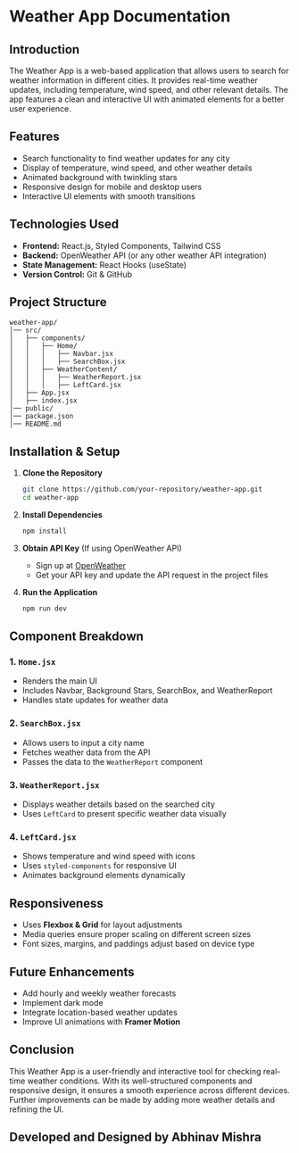 # Weather App Documentation

## Introduction
The Weather App is a web-based application that allows users to search for weather information in different cities. It provides real-time weather updates, including temperature, wind speed, and other relevant details. The app features a clean and interactive UI with animated elements for a better user experience.

## Features
- Search functionality to find weather updates for any city
- Display of temperature, wind speed, and other weather details
- Animated background with twinkling stars
- Responsive design for mobile and desktop users
- Interactive UI elements with smooth transitions

## Technologies Used
- **Frontend:** React.js, Styled Components, Tailwind CSS
- **Backend:** OpenWeather API (or any other weather API integration)
- **State Management:** React Hooks (useState)
- **Version Control:** Git & GitHub

## Project Structure
```
weather-app/
│── src/
│   ├── components/
│   │   ├── Home/
│   │   │   ├── Navbar.jsx
│   │   │   ├── SearchBox.jsx
│   │   ├── WeatherContent/
│   │   │   ├── WeatherReport.jsx
│   │   │   ├── LeftCard.jsx
│   ├── App.jsx
│   ├── index.jsx
│── public/
│── package.json
│── README.md
```

## Installation & Setup
1. **Clone the Repository**
   ```bash
   git clone https://github.com/your-repository/weather-app.git
   cd weather-app
   ```

2. **Install Dependencies**
   ```bash
   npm install
   ```

3. **Obtain API Key** (If using OpenWeather API)
   - Sign up at [OpenWeather](https://openweathermap.org/api)
   - Get your API key and update the API request in the project files

4. **Run the Application**
   ```bash
   npm run dev
   ```

## Component Breakdown

### 1. `Home.jsx`
- Renders the main UI
- Includes Navbar, Background Stars, SearchBox, and WeatherReport
- Handles state updates for weather data

### 2. `SearchBox.jsx`
- Allows users to input a city name
- Fetches weather data from the API
- Passes the data to the `WeatherReport` component

### 3. `WeatherReport.jsx`
- Displays weather details based on the searched city
- Uses `LeftCard` to present specific weather data visually

### 4. `LeftCard.jsx`
- Shows temperature and wind speed with icons
- Uses `styled-components` for responsive UI
- Animates background elements dynamically

## Responsiveness
- Uses **Flexbox & Grid** for layout adjustments
- Media queries ensure proper scaling on different screen sizes
- Font sizes, margins, and paddings adjust based on device type

## Future Enhancements
- Add hourly and weekly weather forecasts
- Implement dark mode
- Integrate location-based weather updates
- Improve UI animations with **Framer Motion**

## Conclusion
This Weather App is a user-friendly and interactive tool for checking real-time weather conditions. With its well-structured components and responsive design, it ensures a smooth experience across different devices. Further improvements can be made by adding more weather details and refining the UI.

## Developed and Designed by Abhinav Mishra

